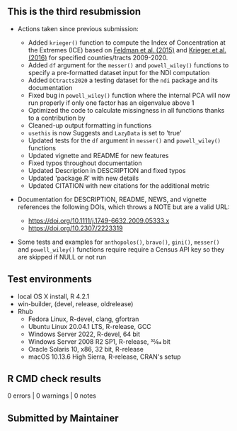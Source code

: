 ## This is the third resubmission

* Actions taken since previous submission:
  * Added `krieger()` function to compute the Index of Concentration at the Extremes (ICE) based on [Feldman et al. (2015)](https://www.doi.org/10.1136/jech-2015-205728) and [Krieger et al. (2016)](https://www.doi.org/10.2105/AJPH.2015.302955) for specified counties/tracts 2009-2020. 
  * Added `df` argument for the `messer()` and `powell_wiley()` functions to specify a pre-formatted dataset input for the NDI computation
  * Added `DCtracts2020` a testing dataset for the `ndi` package and its documentation
  * Fixed bug in `powell_wiley()` function where the internal PCA will now run properly if only one factor has an eigenvalue above 1 
  * Optimized the code to calculate missingness in all functions thanks to a contribution by 
  * Cleaned-up output formatting in functions
  * `usethis` is now Suggests and `LazyData` is set to 'true'
  * Updated tests for the `df` argument in `messer()` and `powell_wiley()` functions
  * Updated vignette and README for new features
  * Fixed typos throughout documentation
  * Updated Description in DESCRIPTION and fixed typos
  * Updated 'package.R' with new details
  * Updated CITATION with new citations for the additional metric

* Documentation for DESCRIPTION, README, NEWS, and vignette references the following DOIs, which throws a NOTE but are a valid URL:
  * <https://doi.org/10.1111/j.1749-6632.2009.05333.x>
  * <https://doi.org/10.2307/2223319>
  
* Some tests and examples for `anthopolos()`, `bravo()`, `gini()`, `messer()` and `powell_wiley()` functions require require a Census API key so they are skipped if NULL or not run

## Test environments
* local OS X install, R 4.2.1
* win-builder, (devel, release, oldrelease)
* Rhub
  * Fedora Linux, R-devel, clang, gfortran
  * Ubuntu Linux 20.04.1 LTS, R-release, GCC
  * Windows Server 2022, R-devel, 64 bit
  * Windows Server 2008 R2 SP1, R-release, 32⁄64 bit
  * Oracle Solaris 10, x86, 32 bit, R-release
  * macOS 10.13.6 High Sierra, R-release, CRAN's setup

## R CMD check results
0 errors | 0 warnings | 0 notes

## Submitted by Maintainer
